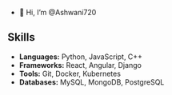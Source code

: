 - 👋 Hi, I’m @Ashwani720
## Skills

- **Languages:** Python, JavaScript, C++
- **Frameworks:** React, Angular, Django
- **Tools:** Git, Docker, Kubernetes
- **Databases:** MySQL, MongoDB, PostgreSQL
